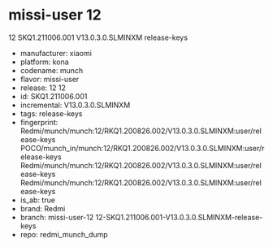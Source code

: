 # missi-user 12
12 SKQ1.211006.001 V13.0.3.0.SLMINXM release-keys
- manufacturer: xiaomi
- platform: kona
- codename: munch
- flavor: missi-user
- release: 12
12
- id: SKQ1.211006.001
- incremental: V13.0.3.0.SLMINXM
- tags: release-keys
- fingerprint: Redmi/munch/munch:12/RKQ1.200826.002/V13.0.3.0.SLMINXM:user/release-keys
POCO/munch_in/munch:12/RKQ1.200826.002/V13.0.3.0.SLMINXM:user/release-keys
Redmi/munch/munch:12/RKQ1.200826.002/V13.0.3.0.SLMINXM:user/release-keys
Redmi/munch/munch:12/RKQ1.200826.002/V13.0.3.0.SLMINXM:user/release-keys
- is_ab: true
- brand: Redmi
- branch: missi-user-12
12-SKQ1.211006.001-V13.0.3.0.SLMINXM-release-keys
- repo: redmi_munch_dump
